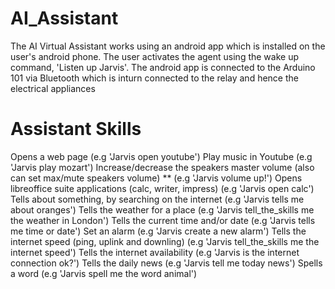 # AI_Assistant
The AI Virtual Assistant works using an android app which is installed on the user's android phone. The user activates the agent using the wake up command, 'Listen up Jarvis'. The android app is connected to the Arduino 101 via Bluetooth which is inturn connected to the relay and hence the electrical appliances

# Assistant Skills
Opens a web page (e.g 'Jarvis open youtube')
Play music in Youtube (e.g 'Jarvis play mozart')
Increase/decrease the speakers master volume (also can set max/mute speakers volume) ** (e.g 'Jarvis volume up!')
Opens libreoffice suite applications (calc, writer, impress) (e.g 'Jarvis open calc')
Tells about something, by searching on the internet (e.g 'Jarvis tells me about oranges')
Tells the weather for a place (e.g 'Jarvis tell_the_skills me the weather in London')
Tells the current time and/or date (e.g 'Jarvis tells me time or date')
Set an alarm (e.g 'Jarvis create a new alarm')
Tells the internet speed (ping, uplink and downling) (e.g 'Jarvis tell_the_skills me the internet speed')
Tells the internet availability (e.g 'Jarvis is the internet connection ok?')
Tells the daily news (e.g 'Jarvis tell me today news')
Spells a word (e.g 'Jarvis spell me the word animal')
